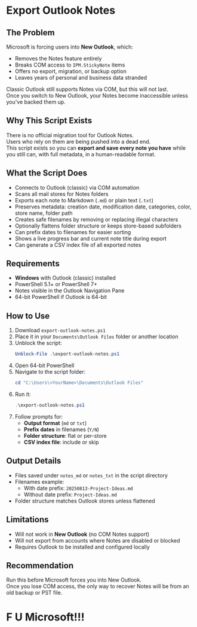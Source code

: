 # Export Outlook Notes

## The Problem
Microsoft is forcing users into **New Outlook**, which:
- Removes the Notes feature entirely
- Breaks COM access to `IPM.StickyNote` items
- Offers no export, migration, or backup option
- Leaves years of personal and business data stranded

Classic Outlook still supports Notes via COM, but this will not last.  
Once you switch to New Outlook, your Notes become inaccessible unless you’ve backed them up.

## Why This Script Exists
There is no official migration tool for Outlook Notes.  
Users who rely on them are being pushed into a dead end.  
This script exists so you can **export and save every note you have** while you still can, with full metadata, in a human-readable format.

## What the Script Does
- Connects to Outlook (classic) via COM automation
- Scans all mail stores for Notes folders
- Exports each note to Markdown (`.md`) or plain text (`.txt`)
- Preserves metadata: creation date, modification date, categories, color, store name, folder path
- Creates safe filenames by removing or replacing illegal characters
- Optionally flattens folder structure or keeps store-based subfolders
- Can prefix dates to filenames for easier sorting
- Shows a live progress bar and current note title during export
- Can generate a CSV index file of all exported notes

## Requirements
- **Windows** with Outlook (classic) installed  
- PowerShell 5.1+ or PowerShell 7+  
- Notes visible in the Outlook Navigation Pane  
- 64-bit PowerShell if Outlook is 64-bit

## How to Use
1. Download `export-outlook-notes.ps1`
2. Place it in your `Documents\Outlook Files` folder or another location
3. Unblock the script:
   ```powershell
   Unblock-File .\export-outlook-notes.ps1
   ```
4. Open 64-bit PowerShell
5. Navigate to the script folder:
   ```powershell
   cd "C:\Users\<YourName>\Documents\Outlook Files"
   ```
6. Run it:
   ```powershell
   .\export-outlook-notes.ps1
   ```
7. Follow prompts for:
   - **Output format** (`md` or `txt`)
   - **Prefix dates** in filenames (`Y/N`)
   - **Folder structure**: flat or per-store
   - **CSV index file**: include or skip

## Output Details
- Files saved under `notes_md` or `notes_txt` in the script directory
- Filenames example:  
  - With date prefix: `20250813-Project-Ideas.md`  
  - Without date prefix: `Project-Ideas.md`
- Folder structure matches Outlook stores unless flattened

## Limitations
- Will not work in **New Outlook** (no COM Notes support)
- Will not export from accounts where Notes are disabled or blocked
- Requires Outlook to be installed and configured locally

## Recommendation
Run this before Microsoft forces you into New Outlook.  
Once you lose COM access, the only way to recover Notes will be from an old backup or PST file.

# F U Microsoft!!!